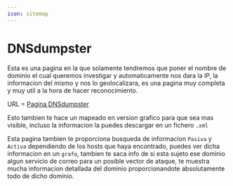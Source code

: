 ```yaml
---
icon: sitemap
---
```


# DNSdumpster

Esta es una pagina en la que solamente tendremos que poner el nombre de dominio el cual queremos investigar y automaticamente nos dara la IP, la informacion del mismo y nos lo geolocalizara, es una pagina muy completa y muy util a la hora de hacer reconocimiento.

URL = [Pagina DNSdumpster](https://dnsdumpster.com)

Esto tambien te hace un mapeado en version grafico para que sea mas visible, incluso la informacion la puedes descargar en un fichero `.xml`

Esta pagina tambien te proporciona busqueda de informacion `Pasiva` y `Activa` dependiendo de los hosts que haya encontrado, puedes ver dicha informacion en un `grafo`, tambien te saca info de si esta sujeto ese dominio algun servicio de correo para un posible vector de ataque, te muestra mucha informacion detallada del dominio proporcionandote absolutamente todo de dicho dominio.
